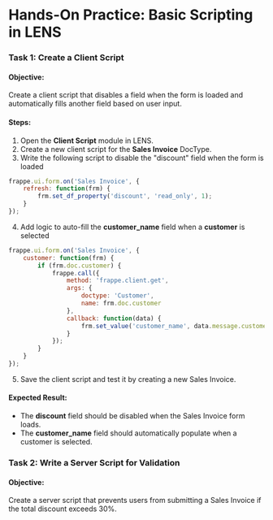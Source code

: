 # Hands-On Practice: Basic Scripting in LENS

### **Task 1: Create a Client Script**

#### **Objective:**

Create a client script that disables a field when the form is loaded and automatically fills another field based on user input.

#### **Steps:**

1.  Open the **Client Script** module in LENS.
2.  Create a new client script for the **Sales Invoice** DocType.
3. Write the following script to disable the "discount" field when the form is loaded
``` javascript
frappe.ui.form.on('Sales Invoice', {
    refresh: function(frm) {
        frm.set_df_property('discount', 'read_only', 1);
    }
});
```
4. Add logic to auto-fill the **customer_name** field when a **customer** is selected
``` javascript
frappe.ui.form.on('Sales Invoice', {
    customer: function(frm) {
        if (frm.doc.customer) {
            frappe.call({
                method: 'frappe.client.get',
                args: {
                    doctype: 'Customer',
                    name: frm.doc.customer
                },
                callback: function(data) {
                    frm.set_value('customer_name', data.message.customer_name);
                }
            });
        }
    }
});
```
5.  Save the client script and test it by creating a new Sales Invoice.
#### **Expected Result:**

-   The **discount** field should be disabled when the Sales Invoice form loads.
-   The **customer_name** field should automatically populate when a customer is selected.

### **Task 2: Write a Server Script for Validation**

#### **Objective:**

Create a server script that prevents users from submitting a Sales Invoice if the total discount exceeds 30%.
<!--stackedit_data:
eyJoaXN0b3J5IjpbODgyMjUzNzgxXX0=
-->